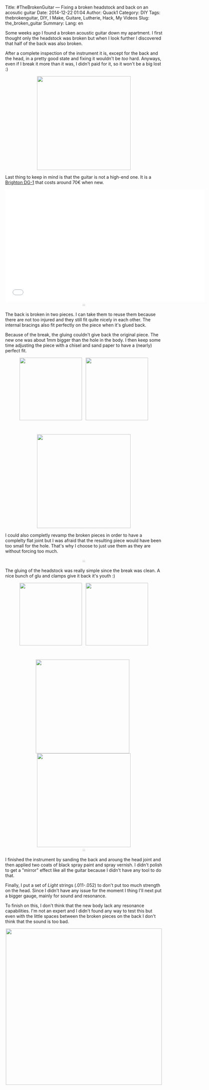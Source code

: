Title: #TheBrokenGuitar — Fixing a broken headstock and back on an acosutic guitar
Date: 2014-12-22 01:04
Author: Quack1
Category: DIY
Tags: thebrokenguitar, DIY, I Make, Guitare, Lutherie, Hack, My Videos
Slug: the_broken_guitar
Summary: 
Lang: en

Some weeks ago I found a broken acoustic guitar down my apartment. I first thought only the headstock was broken but when I look further I discovered that half of the back was also broken.

After a complete inspection of the instrument it is, except for the back and the head, in a pretty good state and fixing it wouldn't be _too_ hard. Anyways, even if I break it more than it was, I didn't paid for it, so it won't be a big lost :)

<div align="center"><a href="/upload/the_broken_guitar_0_back.jpg"><img src="/upload/the_broken_guitar_0_back.jpg" align="center" width="300px" /></a></div>

Last thing to keep in mind is that the guitar is not a high-end one. It is a [Brighton DG-1](http://www.woodbrass.com/guitare-acoustique-folk-brighton-dg1-noire-p34701.html) that costs around 70€ when new.

<iframe width="640" height="360" src="//www.youtube-nocookie.com/embed/SW8aUE2U1D4" frameborder="0" allowfullscreen></iframe>

<div align="center" style="color:#ccc;">☠</div>

The back is broken in two pieces. I can take them to reuse them because there are not too injured and they still fit quite nicely in each other. The internal bracings also fit perfectly on the piece when it's glued back.

Because of the break, the gluing couldn't give back the original piece. The new one was about 1mm bigger than the hole in the body. I then keep some time adjusting the piece with a chisel and sand paper to have a (nearly) perfect fit.

<div align="center"><a href="/upload/the_broken_guitar_2_back0.jpg"><img src="/upload/the_broken_guitar_2_back0.jpg" align="center" width="200px" /></a> &nbsp; <a href="/upload/the_broken_guitar_2_back1.jpg"><img src="/upload/the_broken_guitar_2_back1.jpg" align="center" width="200px" /></a></div>

&nbsp;

<div align="center"><a href="/upload/the_broken_guitar_3_back0.jpg"><img src="/upload/the_broken_guitar_3_back0.jpg" align="center" width="300px" /></a></div>

I could also completly revamp the broken pieces in order to have a complelty flat joint but I was afraid that the resulting piece would have been too small for the hole. That's why I choose to just use them as they are without forcing too much.

<div align="center" style="color:#ccc;">☠</div>

The gluing of the headstock was really simple since the break was clean. A nice bunch of glu and clamps give it back it's youth :)

<div align="center"><a href="/upload/the_broken_guitar_1_head0.jpg"><img src="/upload/the_broken_guitar_1_head0.jpg" align="center" width="200px" /></a> &nbsp; <a href="/upload/the_broken_guitar_1_head1.jpg"><img src="/upload/the_broken_guitar_1_head1.jpg" align="center" width="200px" /></a></div>

&nbsp;

<div align="center"><a href="/upload/the_broken_guitar_1_head2.jpg"><img src="/upload/the_broken_guitar_1_head2.jpg" align="center" width="300px" /></a> &nbsp; <a href="/upload/the_broken_guitar_1_head3.jpg"><img src="/upload/the_broken_guitar_1_head3.jpg" align="center" width="300px" /></a></div>

<div align="center" style="color:#ccc;">☠</div>

I finished the instrument by sanding the back and aroung the head joint and then applied two coats of black spray paint and spray vernish. I didn't polish to get a "mirror" effect like all the guitar because I didn't have any tool to do that.

Finally, I put a set of _Light_ strings (.011-.052) to don't put too much strength on the head. Since I didn't have any issue for the moment I thing I'll next put a bigger gauge, mainly for sound and resonance.

To finish on this, I don't think that the new body lack any resonance capabilities. I'm not an expert and I didn't found any way to test this but even with the little spaces between the broken pieces on the back I don't think that the sound is too bad.

<div align="center"><a href="/upload/the_broken_guitar_4_end.jpg"><img src="/upload/the_broken_guitar_4_end.jpg" align="center" width="500px" /></a></div>